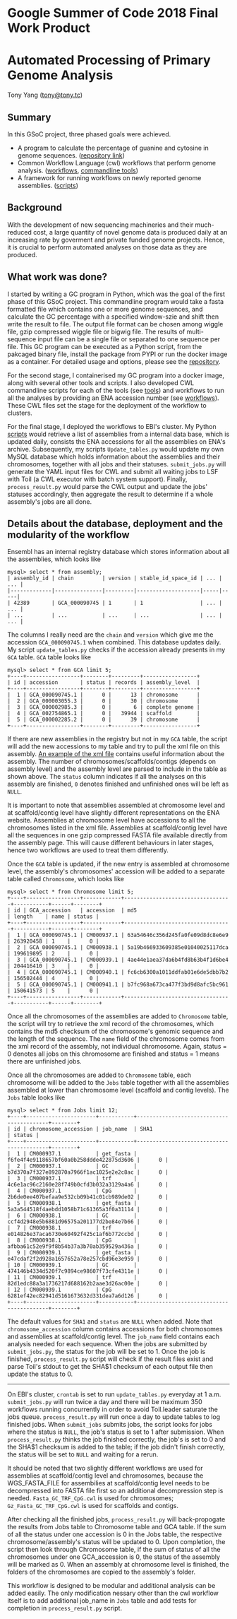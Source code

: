 # Google Summer of Code 2018 Final Work Product
# Automated Processing of Primary Genome Analysis
Tony Yang (tony@tony.tc)

## Summary
In this GSoC project, three phased goals were achieved.
* A program to calculate the percentage of guanine and cytosine in genome sequences. ([repository link](https://github.com/tonyyzy/GC_analysis))
* Common Workflow Language (cwl) workflows that perform genome analysis. ([workflows](https://github.com/EnsemblGSOC/tony-gsoc-2018/tree/master/workflow), [commandline tools](https://github.com/EnsemblGSOC/tony-gsoc-2018/tree/master/tools))
* A framework for running workflows on newly reported genome assemblies. ([scripts](https://github.com/EnsemblGSOC/tony-gsoc-2018/tree/master/scripts))

## Background
With the development of new sequencing machineries and their much-reduced cost, a large quantity of novel genome data is produced daily at an increasing rate by goverment and private funded genome projects. Hence, it is crucial to perform automated analyses on those data as they are produced.

## What work was done?
I started by writing a GC program in Python, which was the goal of the first phase of this GSoC project. This commandline program would take a fasta formatted file which contains one or more genome sequences, and calculate the GC percentage with a specified window-szie and shift then write the result to file. The output file format can be chosen among wiggle file, gzip compressed wiggle file or bigwig file. The results of multi-sequence input file can be a single file or separated to one sequence per file. This GC program can be executed as a Python script, from the pakcaged binary file, install the package from PYPI or run the docker image as a container. For detailed usage and options, please see the [repository](https://github.com/tonyyzy/GC_analysis).

For the second stage, I containerised my GC program into a docker image, along with several other tools and scripts. I also developed CWL commandline scripts for each of the tools (see [tools](https://github.com/EnsemblGSOC/tony-gsoc-2018/tree/master/tools)) and workflows to run all the analyses by providing an ENA accession number (see [workflows](https://github.com/EnsemblGSOC/tony-gsoc-2018/tree/master/workflow)). These CWL files set the stage for the deployment of the workflow to clusters. 

For the final stage, I deployed the workflows to EBI's cluster. My Python [scripts](https://github.com/EnsemblGSOC/tony-gsoc-2018/tree/master/scripts) would retrieve a list of assemblies from a internal data base, which is updated daily, consists the ENA accessions for all the assemblies on ENA's archive. Subsequently, my scripts `Update_tables.py` would update my own MySQL database which holds information about the assemblies and their chromosomes, together with all jobs and their statuses. `submit_jobs.py` will generate the YAML input files for CWL and submit all waiting jobs to LSF with Toil (a CWL executor with batch system support). Finally, `process_result.py` would parse the CWL output and update the jobs' statuses accordingly, then aggregate the result to determine if a whole assembly's jobs are all done.

## Details about the database, deployment and the modularity of the workflow
Ensembl has an internal registry database which stores information about all the assemblies, which looks like
```
mysql> select * from assembly;
| assembly_id | chain         | version | stable_id_space_id | ... | ... |
|-------------|---------------|---------|--------------------|-----|-----|
| 42389       | GCA_000090745 | 1       | 1                  | ... | ... |
| ...         | ...           | ...     | ...                | ... | ... |
```
The columns I really need are the `chain` and `version` which give me the accession `GCA_000090745.1` when combined. This database updates daily.
My script `update_tables.py` checks if the accession already presents in my `GCA` table. `GCA` table looks like
```
mysql> select * from GCA limit 5;
+----+-----------------+--------+---------+-----------------+
| id | accession       | status | records | assembly_level  |
+----+-----------------+--------+---------+-----------------+
|  1 | GCA_000090745.1 |      0 |      13 | chromosome      |
|  2 | GCA_000003055.3 |      0 |      30 | chromosome      |
|  3 | GCA_000002985.3 |      0 |       6 | complete genome |
|  4 | GCA_002754865.1 |      0 |   39944 | scaffold        |
|  5 | GCA_000002285.2 |      0 |      39 | chromosome      |
+----+-----------------+--------+---------+-----------------+
```
If there are new assemblies in the registry but not in my `GCA` table, the script will add the new accessions to my table and try to pull the xml file on this assembly. [An example of the xml file](https://www.ebi.ac.uk/ena/data/view/GCA_000090745.1&display=xml) contains useful information about the assembly. The number of chromosomes/scaffolds/contigs (depends on assembly level) and the assembly level are parsed to include in the table as shown above. The `status` column indicates if all the analyses on this assembly are finished, `0` denotes finished and unfinished ones will be left as `NULL`.

It is important to note that assemblies assembled at chromosome level and at scaffold/contig level have slightly different representations on the ENA website. Assemblies at chromosome level have accessions to all the chromosomes listed in the xml file. Assemblies at scaffold/contig level have all the sequences in one gzip compressed FASTA file available directly from the assembly page. This will cause different behaviours in later stages, hence two workflows are used to treat them differently.

Once the `GCA` table is updated, if the new entry is assembled at chromosome level, the assembly's chromosomes' accession will be added to a separate table called `Chromosome`, which looks like
```
mysql> select * from Chromosome limit 5;
+----+-----------------+------------+----------------------------------+-----------+------+--------+
| id | GCA_accession   | accession  | md5                              | length    | name | status |
+----+-----------------+------------+----------------------------------+-----------+------+--------+
|  1 | GCA_000090745.1 | CM000937.1 | 63a54646c356d245fa0fe09d8dc8e6e9 | 263920458 | 1    |      0 |
|  2 | GCA_000090745.1 | CM000938.1 | 5a19b466933609385e01040025117dca | 199619895 | 2    |      0 |
|  3 | GCA_000090745.1 | CM000939.1 | 4ae44e1aea37da6b4fd8b63b4f1d6be4 | 204416410 | 3    |      0 |
|  4 | GCA_000090745.1 | CM000940.1 | fc6cb6300a1011ddfab01e6de5dbb7b2 | 156502444 | 4    |      0 |
|  5 | GCA_000090745.1 | CM000941.1 | b7fc968a673ca477f3bd9d8afc5bc961 | 150641573 | 5    |      0 |
+----+-----------------+------------+----------------------------------+-----------+------+--------+
```
Once all the chromosomes of the assemblies are added to `Chromosome` table, the script will try to retrieve the xml record of the chromosomes, which contains the md5 checksum of the chromosome's genomic sequence and the length of the sequence. The `name` field of the chromosome comes from the xml record of the assembly, not individual chromosome. Again, status = 0 denotes all jobs on this chromosome are finished and status = 1 means there are unfinished jobs.

Once all the chromosomes are added to `Chromosome` table, each chromosome will be added to the `Jobs` table together with all the assemblies assembled at lower than chromosome level (scaffold and contig levels). The `Jobs` table looks like
```
mysql> select * from Jobs limit 12;
+----+----------------------+-----------+------------------------------------------+--------+
| id | chromosome_accession | job_name  | SHA1                                     | status |
+----+----------------------+-----------+------------------------------------------+--------+
|  1 | CM000937.1           | get_fasta | f6fe4f4e9118657bf60a0b258ddde422875d3606 |      0 |
|  2 | CM000937.1           | GC        | b7d370a7f327e892870a7966f1ac1025e2e2c8ac |      0 |
|  3 | CM000937.1           | trf       | 4c6e1ac96c2160e28f749b0cfd3b032a3129a4a6 |      0 |
|  4 | CM000937.1           | CpG       | 2b6de0ee407befaa9e532cb09b41c01cb989de02 |      0 |
|  5 | CM000938.1           | get_fasta | 5a3a544518f4aebdd1058b71c61365a3f0a31114 |      0 |
|  6 | CM000938.1           | GC        | ccf4d2948e5b6881d96575a201177d2be84e7b66 |      0 |
|  7 | CM000938.1           | trf       | e014826e37aca6730e60492f425c1af6b772ccbd |      0 |
|  8 | CM000938.1           | CpG       | afbba61c52e9f9f8b54b37a3b70ab359529a436a |      0 |
|  9 | CM000939.1           | get_fasta | e47cdaf2f2d928a1657652a78e257cbd96e3e959 |      0 |
| 10 | CM000939.1           | GC        | 474146b4334d520f7c9894ce98607f73cfe4311e |      0 |
| 11 | CM000939.1           | trf       | 82d1edc88a3a1736217d688162b2aae3d26ac00e |      0 |
| 12 | CM000939.1           | CpG       | 6281ef42ec82941d5161673632d331dea7a6d126 |      0 |
+----+----------------------+-----------+------------------------------------------+--------+
```
The default values for `SHA1` and `status` are `NULL` when added. Note that `chromosome_accession` column contains accessions for both chromosomes and assemblies at scaffold/contig level. The `job_name` field contains each analysis needed for each sequence. When the jobs are submitted by `submit_jobs.py`, the status for the job will be set to 1. Once the job is finished, `process_result.py` script will check if the result files exist and parse Toil's stdout to get the SHA$1 checksum of each output file then update the status to 0.
 
 ---
 
On EBI's cluster, `crontab` is set to run `update_tables.py` everyday at 1 a.m. `submit_jobs.py` will run twice a day and there will be maximum 350 workflows running concurrently in order to avoid Toil.leader saturate the jobs queue. `process_result.py` will run once a day to update tables to log finished jobs. When `submit_jobs` submits jobs, the script looks for jobs where the status is `NULL`, the job's status is set to 1 after submission. When `process_result.py` thinks the job finished correctly, the job's is set to 0 and the SHA$1 checksum is added to the table; if the job didn't finish correctly, the status will be set to `NULL` and waiting for a rerun.

It should be noted that two slightly different workflows are used for assemblies at scaffold/contig level and chromosomes, because the WGS_FASTA_FILE for assembilies at scaffold/contig level needs to be decompressed into FASTA file first so an additional decompression step is needed. `Fasta_GC_TRF_CpG.cwl` is used for chromosomes; `Gz_Fasta_GC_TRF_CpG.cwl` is used for scaffolds and contigs.

After checking all the finished jobs, `process_result.py` will back-propogate the results from Jobs table to Chromosome table and GCA table. If the sum of all the status under one accession is 0 in the Jobs table, the respective chromosome/assembly's status will be updated to 0. Upon completion, the script then look through Chromosome table, if the sum of status of all the chromosomes under one GCA_accession is 0, the status of the assembly will be marked as 0. When an assembly at chromosome level is finished, the folders of the chromosomes are copied to the assembly's folder.

This workflow is designed to be modular and additional analysis can be added easily. The only modification nessary other than the cwl workflow itself is to add additional job_name in `Jobs` table and add tests for completion in `process_result.py` script.
